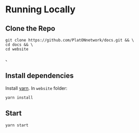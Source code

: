 # Running Locally

## Clone the Repo
```
git clone https://github.com/PlatONnetwork/docs.git && \
cd docs && \
cd website
```
、

## Install dependencies 
Install [yarn](https://yarnpkg.com/en/). In `website` folder:

 ```
 yarn install
 ```

## Start

```
yarn start
```
